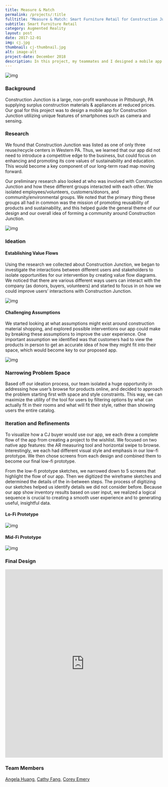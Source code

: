 ```yaml
---
title: Measure & Match
permalink: /projects/:title
fulltitle: "Measure & Match: Smart Furniture Retail for Construction Junction"
subtitle: Smart Furniture Retail
category: Augmented Reality
layout: post
date: 2017-12-01
img: cj.jpg
thumbnail: cj-thumbnail.jpg
alt: image-alt
project-date: December 2018
description: In this project, my teammates and I designed a mobile app for the local non-profit warehouse Construction Junction. Through preliminary research and after identifying values and needs, utilizing multiple interactions design techniques to help with our brainstorming, we came up with a smart furniture retail app using augmented reality. 
---
```


![img]({{site.baseurl}}/img/portfolio/cj.jpg)

### Background

Construction Junction is a large, non-profit warehouse in Pittsburgh, PA supplying surplus construction materials & appliances at reduced prices. Our goal for this project was to design a mobile app for Construction Junction utilizing unique features of smartphones such as camera and sensing. 

### Research

We found that Construction Junction was listed as one of only three reuse/recycle centers in Western PA. Thus, we learned that our app did not need to introduce a competitive edge to the business, but could focus on enhancing and promoting its core values of sustainability and education. This would become a key component of our long-term road map moving forward.

Our preliminary research also looked at who was involved with Construction Junction and how these different groups interacted with each other. We isolated employees/volunteers, customers/donors, and community/environmental groups. We noted that the primary thing these groups all had in common was the mission of promoting reusability of products and sustainability, and this helped guide the general theme of our design and our overall idea of forming a community around Construction Junction.

![img]({{site.baseurl}}/img/projects/cj/research-2.jpg)

### Ideation

#### Establishing Value Flows

Using the research we collected about Construction Junction, we began to investigate the interactions between different users and stakeholders to isolate opportunities for our intervention by creating value flow diagrams. We noticed that there are various different ways users can interact with the company (as donors, buyers, volunteers) and started to focus in on how we could improve users’ interactions with Construction Junction.

![img]({{site.baseurl}}/img/projects/cj/ideation-0.png)

#### Challenging Assumptions

We started looking at what assumptions might exist around construction material shopping, and explored possible interventions our app could make by breaking these assumptions to improve the user experience. One important assumption we identified was that customers had to view the products in person to get an accurate idea of how they might fit into their space, which would become key to our proposed app.

![img]({{site.baseurl}}/img/projects/cj/ideation-2.png)

### Narrowing Problem Space

Based off our ideation process, our team isolated a huge opportunity in addressing how user’s browse for products online, and decided to approach the problem starting first with space and style constraints. This way, we can maximize the utility of the tool for users by filtering options by what can actually fit in their rooms and what will fit their style, rather than showing users the entire catalog.

### Iteration and Refinements

To visualize how a CJ buyer would use our app, we each drew a complete flow of the app from creating a project to the wishlist. We focused on two native app features: the AR measuring tool and horizontal swipe to browse. Interestingly, we each had different visual style and emphasis in our low-fi prototype. We then chose screens from each design and combined them to become our final low-fi prototype.

From the low-fi prototype sketches, we narrowed down to 5 screens that highlight the flow of our app. Then we digitized the wireframe sketches and determined the details of the in-between steps. The process of digitizing our sketches helped us identify details we did not consider before. Because our app show inventory results based on user input, we realized a logical sequence is crucial to creating a smooth user experience and to generating useful, insightful data.

#### Lo-Fi Prototype

![img]({{site.baseurl}}/img/projects/cj/lo-fi.png)

#### Mid-Fi Prototype

![img]({{site.baseurl}}/img/projects/cj/mid-fi.png)

### Final Design

<iframe style="border: none;" width="100%" height="600" src="https://www.figma.com/embed?embed_host=share&url=https%3A%2F%2Fwww.figma.com%2Fproto%2Fgj3SQRKoNHEFbYPUyEcVX3I6%2FCJ%3Fnode-id%3D167%253A280%26scaling%3Dscale-down" allowfullscreen></iframe>

### Team Members

[Angela Huang](https://www.linkedin.com/in/angelahuang12), [Cathy Fang](https://cathy-fang.com/), [Corey Emery](https://www.linkedin.com/in/corey-emery)
